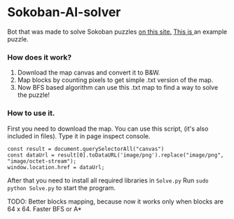 # Sokoban-AI-solver
Bot that was made to solve Sokoban puzzles [on this site.](https://www.sokobanonline.com/)
[This is ](https://www.sokobanonline.com/play/web-archive/marti-homs-caussa/choriban/86887_choriban-20) an example puzzle.


### How does it work?
1. Download the map canvas and convert it to B&W.
2. Map blocks by counting pixels to get simple .txt version of the map.
3. Now BFS based algorithm can use this .txt map to find a way to solve the puzzle!


### How to use it.

<!-- <p align="center">
  <img src="readme_map.png" alt="Screenshot"/>
</p> -->

First you need to download the map.
You can use this script, (it's also included in files).
Type it in page inspect console.

```
const result = document.querySelectorAll("canvas")
const dataUrl = result[0].toDataURL('image/png').replace("image/png", "image/octet-stream");
window.location.href = dataUrl;
```

After that you need to install all required libraries in `Solve.py`
Run `sudo python Solve.py` to start the program.

TODO:
Better blocks mapping, because now it works only when blocks are 64 x 64.
Faster BFS or A*

